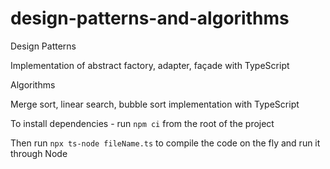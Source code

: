 # design-patterns-and-algorithms

Design Patterns

Implementation of abstract factory, adapter, façade with TypeScript

Algorithms

Merge sort, linear search, bubble sort implementation with TypeScript

To install dependencies - run `npm ci` from the root of the project

Then run `npx ts-node fileName.ts` to compile the code on the fly and run it through Node
